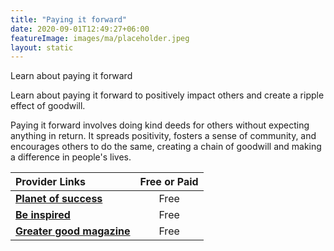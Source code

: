 ```yaml
---
title: "Paying it forward"
date: 2020-09-01T12:49:27+06:00
featureImage: images/ma/placeholder.jpeg
layout: static
---
```


Learn about paying it forward

Learn about paying it forward to positively impact others and create a ripple effect of goodwill.

Paying it forward involves doing kind deeds for others without expecting anything in return. It spreads positivity, fosters a sense of community, and encourages others to do the same, creating a chain of goodwill and making a difference in people's lives.

| Provider Links      | Free or Paid  |  
| :-----------          | :--------------:      |  
| [**Planet of success**](http://www.planetofsuccess.com/blog/2016/ideas-to-pay-it-forward/) | Free | 
| [**Be inspired**](https://beinspired.global/paying-it-forward-its-benefits-and-importance/) | Free  | 
| [**Greater good magazine**](https://greatergood.berkeley.edu/article/item/pay_it_forward) | Free  | 
  

<br/><br/>






